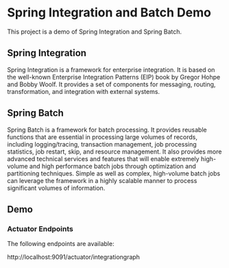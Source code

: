 # Spring Integration and Batch Demo

This project is a demo of Spring Integration and Spring Batch.

## Spring Integration

Spring Integration is a framework for enterprise integration. It is based on the well-known Enterprise Integration Patterns (EIP) book by Gregor Hohpe and Bobby Woolf. It provides a set of components for messaging, routing, transformation, and integration with external systems.

## Spring Batch

Spring Batch is a framework for batch processing. It provides reusable functions that are essential in processing large volumes of records, including logging/tracing, transaction management, job processing statistics, job restart, skip, and resource management. It also provides more advanced technical services and features that will enable extremely high-volume and high performance batch jobs through optimization and partitioning techniques. Simple as well as complex, high-volume batch jobs can leverage the framework in a highly scalable manner to process significant volumes of information.

## Demo

### Actuator Endpoints

The following endpoints are available:

http://localhost:9091/actuator/integrationgraph
